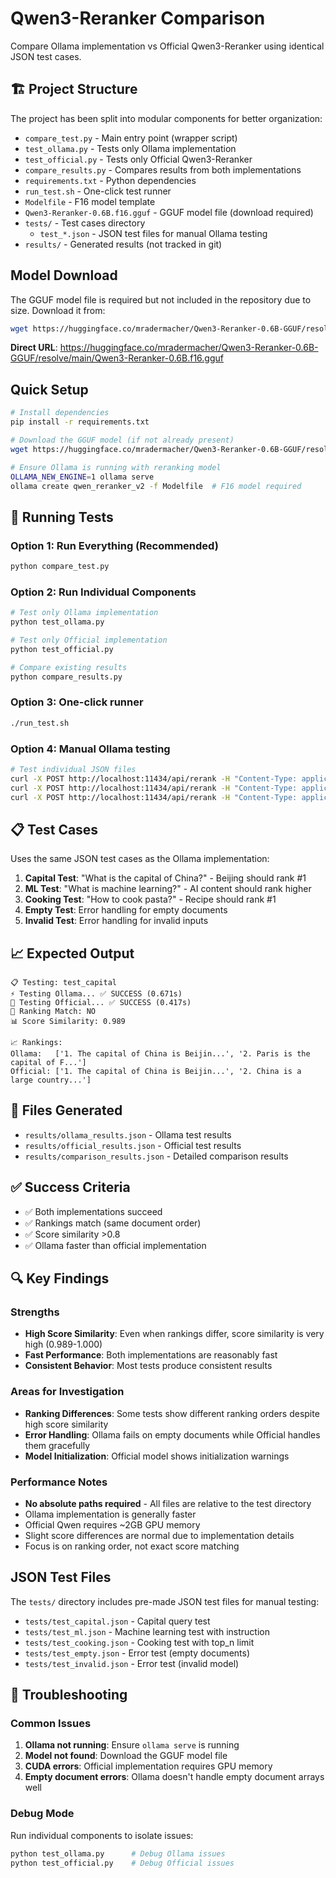 # Qwen3-Reranker Comparison

Compare Ollama implementation vs Official Qwen3-Reranker using identical JSON test cases.

## 🏗️ Project Structure

The project has been split into modular components for better organization:

- `compare_test.py` - Main entry point (wrapper script)
- `test_ollama.py` - Tests only Ollama implementation
- `test_official.py` - Tests only Official Qwen3-Reranker
- `compare_results.py` - Compares results from both implementations
- `requirements.txt` - Python dependencies
- `run_test.sh` - One-click test runner
- `Modelfile` - F16 model template
- `Qwen3-Reranker-0.6B.f16.gguf` - GGUF model file (download required)
- `tests/` - Test cases directory
  - `test_*.json` - JSON test files for manual Ollama testing
- `results/` - Generated results (not tracked in git)



## Model Download

The GGUF model file is required but not included in the repository due to size. Download it from:

```bash
wget https://huggingface.co/mradermacher/Qwen3-Reranker-0.6B-GGUF/resolve/main/Qwen3-Reranker-0.6B.f16.gguf
```

**Direct URL**: https://huggingface.co/mradermacher/Qwen3-Reranker-0.6B-GGUF/resolve/main/Qwen3-Reranker-0.6B.f16.gguf

## Quick Setup

```bash
# Install dependencies
pip install -r requirements.txt

# Download the GGUF model (if not already present)
wget https://huggingface.co/mradermacher/Qwen3-Reranker-0.6B-GGUF/resolve/main/Qwen3-Reranker-0.6B.f16.gguf

# Ensure Ollama is running with reranking model
OLLAMA_NEW_ENGINE=1 ollama serve
ollama create qwen_reranker_v2 -f Modelfile  # F16 model required
```

## 🚀 Running Tests

### Option 1: Run Everything (Recommended)
```bash
python compare_test.py
```

### Option 2: Run Individual Components
```bash
# Test only Ollama implementation
python test_ollama.py

# Test only Official implementation  
python test_official.py

# Compare existing results
python compare_results.py
```

### Option 3: One-click runner
```bash
./run_test.sh
```

### Option 4: Manual Ollama testing
```bash
# Test individual JSON files
curl -X POST http://localhost:11434/api/rerank -H "Content-Type: application/json" -d @tests/test_capital.json
curl -X POST http://localhost:11434/api/rerank -H "Content-Type: application/json" -d @tests/test_ml.json
curl -X POST http://localhost:11434/api/rerank -H "Content-Type: application/json" -d @tests/test_cooking.json
```

## 📋 Test Cases

Uses the same JSON test cases as the Ollama implementation:

1. **Capital Test**: "What is the capital of China?" - Beijing should rank #1
2. **ML Test**: "What is machine learning?" - AI content should rank higher  
3. **Cooking Test**: "How to cook pasta?" - Recipe should rank #1
4. **Empty Test**: Error handling for empty documents
5. **Invalid Test**: Error handling for invalid inputs

## 📈 Expected Output

```
📋 Testing: test_capital
⚡ Testing Ollama... ✅ SUCCESS (0.671s)
🤖 Testing Official... ✅ SUCCESS (0.417s)
🎯 Ranking Match: NO
📊 Score Similarity: 0.989

📈 Rankings:
Ollama:   ['1. The capital of China is Beijin...', '2. Paris is the capital of F...']
Official: ['1. The capital of China is Beijin...', '2. China is a large country...']
```

## 📁 Files Generated

- `results/ollama_results.json` - Ollama test results
- `results/official_results.json` - Official test results  
- `results/comparison_results.json` - Detailed comparison results

## ✅ Success Criteria

- ✅ Both implementations succeed
- ✅ Rankings match (same document order)
- ✅ Score similarity >0.8
- ✅ Ollama faster than official implementation

## 🔍 Key Findings

### Strengths
- **High Score Similarity**: Even when rankings differ, score similarity is very high (0.989-1.000)
- **Fast Performance**: Both implementations are reasonably fast
- **Consistent Behavior**: Most tests produce consistent results

### Areas for Investigation
- **Ranking Differences**: Some tests show different ranking orders despite high score similarity
- **Error Handling**: Ollama fails on empty documents while Official handles them gracefully
- **Model Initialization**: Official model shows initialization warnings

### Performance Notes
- **No absolute paths required** - All files are relative to the test directory
- Ollama implementation is generally faster
- Official Qwen requires ~2GB GPU memory
- Slight score differences are normal due to implementation details
- Focus is on ranking order, not exact score matching

## JSON Test Files

The `tests/` directory includes pre-made JSON test files for manual testing:
- `tests/test_capital.json` - Capital query test
- `tests/test_ml.json` - Machine learning test with instruction
- `tests/test_cooking.json` - Cooking test with top_n limit
- `tests/test_empty.json` - Error test (empty documents)
- `tests/test_invalid.json` - Error test (invalid model)

## 🔧 Troubleshooting

### Common Issues
1. **Ollama not running**: Ensure `ollama serve` is running
2. **Model not found**: Download the GGUF model file
3. **CUDA errors**: Official implementation requires GPU memory
4. **Empty document errors**: Ollama doesn't handle empty document arrays well

### Debug Mode
Run individual components to isolate issues:
```bash
python test_ollama.py      # Debug Ollama issues
python test_official.py    # Debug Official issues
```

